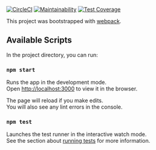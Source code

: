 [![CircleCI](https://circleci.com/gh/aaronsekisambu/questioner-react-version.svg?style=svg)](https://circleci.com/gh/aaronsekisambu/questioner-react-version)
[![Maintainability](https://api.codeclimate.com/v1/badges/673ee7e2b4ae276cb3ce/maintainability)](https://codeclimate.com/github/aaronsekisambu/questioner-react-version/maintainability) [![Test Coverage](https://api.codeclimate.com/v1/badges/673ee7e2b4ae276cb3ce/test_coverage)](https://codeclimate.com/github/aaronsekisambu/questioner-react-version/test_coverage)



This project was bootstrapped with [webpack](https://webpack.js.org).

## Available Scripts

In the project directory, you can run:

### `npm start`

Runs the app in the development mode.<br>
Open [http://localhost:3000](http://localhost:3000) to view it in the browser.

The page will reload if you make edits.<br>
You will also see any lint errors in the console.

### `npm test`

Launches the test runner in the interactive watch mode.<br>
See the section about [running tests](https://facebook.github.io/create-react-app/docs/running-tests) for more information.
